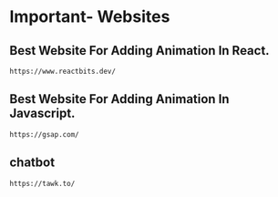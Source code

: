 # Important- Websites

## Best Website For Adding Animation In React.
```
https://www.reactbits.dev/
```
## Best Website For Adding Animation In Javascript.
```
https://gsap.com/
```

## chatbot
```
https://tawk.to/
```

